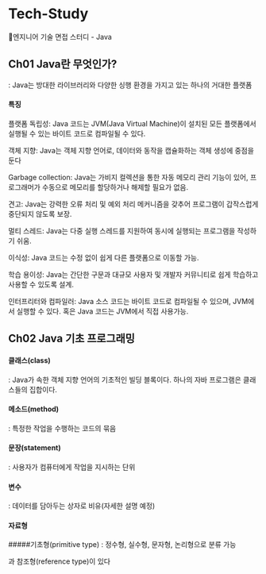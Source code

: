 # Tech-Study
📂엔지니어 기술 면접 스터디 - Java

## Ch01 Java란 무엇인가?
: Java는 방대한 라이브러리와 다양한 싱행 환경을 가지고 있는 하나의 거대한 플랫폼
#### 특징
  
플랫폼 독립성: Java 코드는 JVM(Java Virtual Machine)이 설치된 모든 플랫폼에서 실행될 수 있는 바이트 코드로 컴파일될 수 있다.

객체 지향: Java는 객체 지향 언어로, 데이터와 동작을 캡슐화하는 객체 생성에 중점을 둔다

Garbage collection: Java는 가비지 컬렉션을 통한 자동 메모리 관리 기능이 있어, 프로그래머가 수동으로 메모리를 할당하거나 해제할 필요가 없음.

견고: Java는 강력한 오류 처리 및 예외 처리 메커니즘을 갖추어 프로그램이 갑작스럽게 중단되지 않도록 보장.

멀티 스레드: Java는 다중 실행 스레드를 지원하여 동시에 실행되는 프로그램을 작성하기 쉬움.

이식성: Java 코드는 수정 없이 쉽게 다른 플랫폼으로 이동할 가능.

학습 용이성: Java는 간단한 구문과 대규모 사용자 및 개발자 커뮤니티로 쉽게 학습하고 사용할 수 있도록 설계.

인터프리터와 컴파일러: Java 소스 코드는 바이트 코드로 컴파일될 수 있으며, JVM에서 실행할 수 있다. 혹은 Java 코드는 JVM에서 직접 사용가능.

## Ch02 Java 기초 프로그래밍

#### 클래스(class)
: Java가 속한 객체 지향 언어의 기초적인 빌딩 블록이다. 하나의 자바 프로그램은 클래스들의 집합이다.

#### 메소드(method)
: 특정한 작업을 수행하는 코드의 묶음

#### 문장(statement)
: 사용자가 컴퓨터에게 작업을 지시하는 단위

#### 변수
: 데이터를 담아두는 상자로 비유(자세한 설명 예정)

#### 자료형
#####기초형(primitive type)
: 정수형, 실수형, 문자형, 논리형으로 분류 가능

과 참조형(reference type)이 있다
